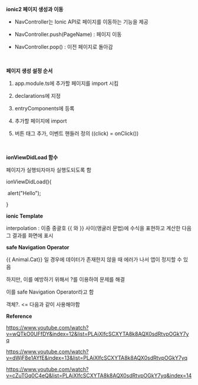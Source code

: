 **ionic2 페이지 생성과 이동**

- NavController는 Ionic API로 페이지를 이동하는 기능을 제공

- NavController.push(PageName) : 페이지 이동

- NavController.pop() : 이전 페이지로 돌아감

  ​

**페이지 생성 설정 순서**

1. app.module.ts에 추가할 페이지를 import 시킴

2. declarations에 지정

3. entryComponents에 등록

4. 추가할 페이지에 import

5. 버튼 태그 추가, 이벤트 핸들러 정의 ((click) = onClick())

   ​

**ionViewDidLoad 함수**

페이지가 실행되자마자 실행도되도록 함

ionViewDidLoad(){

​	alert("Hello");

}



**ionic Template**

interpolation : 이중 중괄호 {{ 와 }} 사이(앵귤러 문법)에 수식을 표현하고 계산한 다음 그 결과를 화면에 표시



**safe Navigation Operator**

{{ Animal.Cat}} 일 경우에 데이터가 존재한지 않을 때 에러가 나서 앱이 정지할 수 있음 

하지만, 이를 예방하기 위해서 ?를 이용하여 문제를 해결 

이를 safe Navigation Operator라고 함 

객체?.     <= 다음과 같이 사용해야함



**Reference**

https://www.youtube.com/watch?v=wQTkO0UFfDY&index=12&list=PLAiXlfcSCXYTA8k8AQX0sdRtvpOGkY7yq

https://www.youtube.com/watch?v=dWjF8e1AYfE&index=13&list=PLAiXlfcSCXYTA8k8AQX0sdRtvpOGkY7yq

https://www.youtube.com/watch?v=cZuTGq0C4eQ&list=PLAiXlfcSCXYTA8k8AQX0sdRtvpOGkY7yq&index=14



